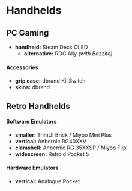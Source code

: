 # Handhelds

## PC Gaming

- **handheld:** Steam Deck OLED
	- **alternative:** ROG Ally *(with Bazzite)*

#### Accessories

- **grip case:** dbrand KillSwitch
- **skins:** dbrand

## Retro Handhelds

#### Software Emulators

- **smaller:** TrimUI Brick / Miyoo Mini Plus
- **vertical:** Anbernic RG40XXV
- **clamshell:** Anbernic RG 35XXSP / Miyoo Flip
- **widescreen:** Retroid Pocket 5

#### Hardware Emulators

- **vertical:** Analogue Pocket